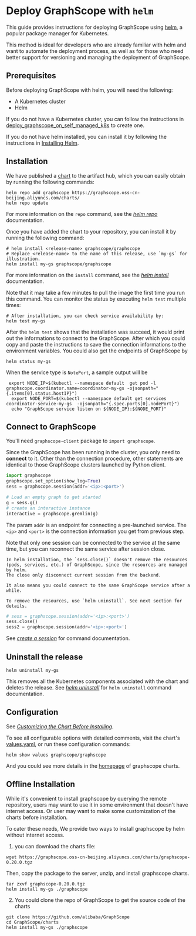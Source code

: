 # Deploy GraphScope with `helm`

This guide provides instructions for deploying GraphScope using [helm](https://helm.sh/), a popular package manager for Kubernetes. 

This method is ideal for developers who are already familiar with helm and want to automate the deployment process, as well as for those who need better support for versioning and managing the deployment of GraphScope. 

## Prerequisites

Before deploying GraphScope with helm, you will need the following:

- A Kubernetes cluster
- Helm

If you do not have a Kubernetes cluster, you can follow the instructions in [deploy_graphscope_on_self_managed_k8s](./deploy_graphscope_on_self_managed_k8s.md) to create one.

If you do not have helm installed, you can install it by following the instructions in [Installing Helm](https://helm.sh/docs/intro/install/).

## Installation

We have published a [chart](https://artifacthub.io/packages/helm/graphscope/graphscope) to the artifact hub, which you can easily obtain by running the following commands:

```shell
helm repo add graphscope https://graphscope.oss-cn-beijing.aliyuncs.com/charts/
helm repo update
```

For more information on the `repo` command, see the [*helm repo*](https://helm.sh/docs/helm/helm_repo/) documentation.

Once you have added the chart to your repository, you can install it by running the following command:

```shell
# helm install <release-name> graphscope/graphscope
# Replace <release-name> to the name of this release, use `my-gs` for illustration.
helm install my-gs graphscope/graphscope
```

For more information on the `install` command, see the [*helm install*](https://helm.sh/docs/helm/helm_install/) documentation.

Note that it may take a few minutes to pull the image the first time you run this command. You can monitor the status by executing `helm test` multiple times:

```shell
# After installation, you can check service availability by:
helm test my-gs
```


After the `helm test` shows that the installation was succeed, it would print out the informations to connect to the GraphScope.
After which you could copy and paste the instructions to save the connection informations to the environment variables.
You could also get the endpoints of GraphScope by

```shell
helm status my-gs
```

When the service type is `NotePort`, a sample output will be 

```shell
 export NODE_IP=$(kubectl --namespace default  get pod -l graphscope.coordinator.name=coordinator-my-gs -ojsonpath="{.items[0].status.hostIP}")
  export NODE_PORT=$(kubectl --namespace default get services coordinator-service-my-gs  -ojsonpath="{.spec.ports[0].nodePort}")
  echo "GraphScope service listen on ${NODE_IP}:${NODE_PORT}"
```

## Connect to GraphScope

You'll need `graphscope-client` package to `import graphscope`.

Since the GraphScope has been running in the cluster, you only need to **connect** to it.
Other than the connection procedure, other statements are identical to those GraphScope clusters launched by Python client.

```python
import graphscope
graphscope.set_option(show_log=True)
sess = graphscope.session(addr='<ip>:<port>')

# Load an empty graph to get started
g = sess.g()
# create an interactive instance
interactive = graphscope.gremlin(g)
```

The param `addr` is an endpoint for connecting a pre-launched service. The `<ip>` and `<port>` is the connection information you get from previous step.

Note that only one session can be connected to the service at the same time, but you can reconnect the same service after session close.

````{tip}
In helm installation, the `sess.close()` doesn't remove the resources (pods, services, etc.) of GraphScope, since the resources are managed by helm.
The close only disconnect current session from the backend.

It also means you could connect to the same GraphScope service after a while.

To remove the resources, use `helm uninstall`. See next section for details.
````

```python
# sess = graphscope.session(addr='<ip>:<port>')
sess.close()
sess2 = graphscope.session(addr='<ip>:<port>')
```

See [*create a session*](https://graphscope.io/docs/reference/session.html) for command documentation.

## Uninstall the release

```shell
helm uninstall my-gs
```
This removes all the Kubernetes components associated with the chart and deletes the release.
See [*helm uninstall*](https://helm.sh/docs/helm/helm_uninstall/) for `helm uninstall` command documentation.


## Configuration

See [*Customizing the Chart Before Installing*](https://helm.sh/docs/intro/using_helm/#customizing-the-chart-before-installing). 

To see all configurable options with detailed comments, visit the chart's [values.yaml](https://github.com/alibaba/GraphScope/blob/main/charts/graphscope/values.yaml), or run these configuration commands:


```shell
helm show values graphscope/graphscope
```

And you could see more details in the [homepage](https://artifacthub.io/packages/helm/graphscope/graphscope) of graphscope charts.


## Offline Installation
While it's convenient to install graphscope by querying the remote repository, users may want to use it in some environment that doesn't have internet access.
Or user may want to make some customization of the charts before installation.

To cater these needs, We provide two ways to install graphscope by helm without internet access.
1. you can download the charts file:

```shell
wget https://graphscope.oss-cn-beijing.aliyuncs.com/charts/graphscope-0.20.0.tgz
```

Then, copy the package to the server, unzip, and install graphscope charts.

```shell
tar zxvf graphscope-0.20.0.tgz
helm install my-gs ./graphscope
```

2. You could clone the repo of GraphScope to get the source code of the charts

```shell
git clone https://github.com/alibaba/GraphScope
cd GraphScope/charts
helm install my-gs ./graphscope
```
